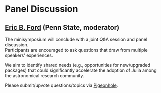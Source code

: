 # Panel Discussion
## [Eric B. Ford](https://www.personal.psu.edu/ebf11) (Penn State, moderator)

The minisymposium will conclude with a joint Q&A session and panel discussion.  
Participants are encouraged to ask questions that draw from multiple speakers' experiences.

We aim to identify shared needs (e.g., opportunities for new/upgraded packages) that could significantly accelerate the adoption of Julia among the astronomical research community.  

Please submit/upvote questions/topics via [Pigeonhole](https://pigeonhole.at/JULIA13).
